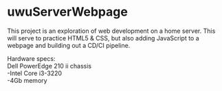 # uwuServerWebpage

This project is an exploration of web development on a home server. 
This will serve to practice HTML5 & CSS, but also adding JavaScript to a webpage and building out a CD/CI pipeline.


Hardware specs:  
Dell PowerEdge 210 ii chassis  
-Intel Core i3-3220  
-4Gb memory  
